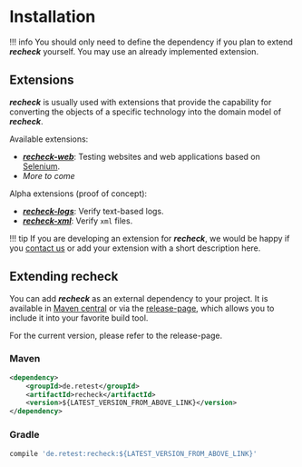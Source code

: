 # Installation

!!! info 
	You should only need to define the dependency if you plan to extend ***recheck*** yourself. You may use an already implemented extension.

## Extensions

***recheck*** is usually used with extensions that provide the capability for converting the objects of a specific technology into the domain model of ***recheck***.

Available extensions:

* [***recheck-web***](https://github.com/retest/recheck-web): Testing websites and web applications based on [Selenium](https://www.seleniumhq.org/).
* *More to come*

Alpha extensions (proof of concept):

* [***recheck-logs***](https://github.com/retest/recheck-logs): Verify text-based logs.
* [***recheck-xml***](https://github.com/retest/recheck-xml): Verify `xml` files.

!!! tip
	If you are developing an extension for ***recheck***, we would be happy if you [contact us](https://retest.de/contact-us/) or add your extension with a short description here.

## Extending recheck

You can add ***recheck*** as an external dependency to your project. It is available in [Maven central](https://mvnrepository.com/artifact/de.retest/recheck) or via the [release-page](https://github.com/retest/recheck/releases), which allows you to include it into your favorite build tool.

For the current version, please refer to the release-page.

### Maven

```xml
<dependency>
	<groupId>de.retest</groupId>
	<artifactId>recheck</artifactId>
	<version>${LATEST_VERSION_FROM_ABOVE_LINK}</version>
</dependency>
```

### Gradle

```gradle
compile 'de.retest:recheck:${LATEST_VERSION_FROM_ABOVE_LINK}'
```
